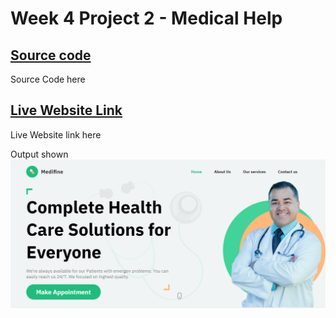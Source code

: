 # Week 4 Project 2 - Medical Help

## [Source code](https://github.com/ajaydewangan1100/FSJS2.0/tree/main/Projects/Week-4-Project%2005)
Source Code here

## [Live Website Link](https://merry-zuccutto-a4ab13.netlify.app/)
Live Website link here

Output shown
![output](output.png)
